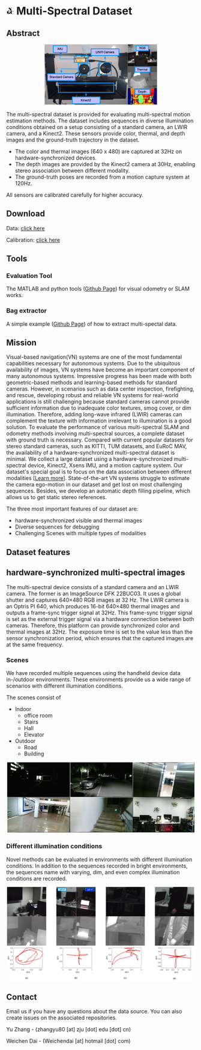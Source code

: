 # <img src="images/ngc.png" width="20" /> Multi-Spectral Dataset

## Abstract

<div align="center">
<img src="images/setup.png" width="300" />
</div>

The multi-spectral dataset is provided for evaluating multi-spectral motion estimation methods. The dataset includes sequences in diverse illumination conditions obtained on a setup consisting of a standard camera, an LWIR camera, and a Kinect2. These sensors provide color, thermal, and depth images and the ground-truth trajectory in the dataset. 

* The color and thermal images (640 x 480) are captured at 32Hz on hardware-synchronized devices.
* The depth images are provided by the Kinect2 camera at 30Hz, enabling stereo association between different modality.
* The ground-truth poses are recorded from a motion capture system at 120Hz. 

All sensors are calibrated carefully for higher accuracy.

## Download

Data: [click here](data.md)

Calibration: [click here](calibration.md)

## Tools

### Evaluation Tool

The MATLAB and python tools ([Github Page](https://github.com/weichnn/Evaluation_Tools)) for visual odometry or SLAM works.

### Bag extractor

A simple example ([Github Page](https://github.com/weichnn/bag_extractor)) of how to extract multi-spectal data.


## Mission

Visual-based navigation(VN) systems are one of the most fundamental capabilities necessary for autonomous systems. Due to the ubiquitous availability of images, VN systems have become an important component of many autonomous systems. Impressive progress has been made with both geometric-based methods and learning-based methods for standard cameras. However,  in scenarios such as data center inspection, firefighting, and rescue, developing robust and reliable VN systems for real-world applications is still challenging because standard cameras cannot provide sufficient information due to inadequate color textures, smog cover, or dim illumination. Therefore, adding long-wave infrared (LWIR) cameras can complement the texture with information irrelevant to illumination is a good solution. To evaluate the performance of various multi-spectral SLAM and odometry methods involving multi-spectral sources, a complete dataset with ground truth is necessary.
Compared with current popular datasets for stereo standard cameras, such as KITTI, TUM datasets, and EuRoC MAV, the availability of a hardware-synchronized multi-spectral dataset is minimal.
We collect a large dataset using a hardware-synchronized multi-spectral device, Kinect2, Xsens IMU, and a motion capture system. Our dataset's special goal is to focus on the data association between different modalities [[Learn more](ms.md)]. State-of-the-art VN systems struggle to estimate the camera ego-motion in our dataset and get lost on most challenging sequences. Besides, we develop an automatic depth filling pipeline, which allows us to get static stereo references.

The three most important features of our dataset are:

* hardware-synchronized visible and thermal images
* Diverse sequences for debugging
* Challenging Scenes with multiple types of modalities

## Dataset features

## hardware-synchronized multi-spectral images

The multi-spectral device consists of a standard camera and an LWIR camera. The former is an ImageSource DFK 22BUC03. It uses a global shutter and captures 640×480 RGB images at 32 Hz. The LWIR camera is an Optris PI 640, which produces 16-bit 640×480 thermal images and outputs a frame-sync trigger signal at 32Hz. This frame-sync trigger signal is set as the external trigger signal via a hardware connection between both cameras. Therefore, this platform can provide synchronized color and thermal images at 32Hz. The exposure time is set to the value less than the sensor synchronization period, which ensures that the captured images are at the same frequency.

### Scenes

We have recorded multiple sequences using the handheld device data in-/outdoor environments. These environments provide us a wide range of scenarios with different illumination conditions. 

The scenes consist of

* Indoor
    * office room
    * Stairs
    * Hall
    * Elevator
* Outdoor
    * Road
    * Building

<div align="center">
<img src="images/env.png" width="500" />
</div>

### Different illumination conditions

Novel methods can be evaluated in environments with different illumination conditions. In addition to the sequences recorded in bright environments, the sequences name with varying, dim, and even complex illumination conditions are recorded. 

<div align="center">
<img src="images/overview.png" width="500" />
</div>

<!-- ### Data process pipeline -->


## Contact

Email us if you have any questions about the data source. You can also create issues on the associated repositories.

Yu Zhang - (zhangyu80 [at] zju [dot] edu [dot] cn)

Weichen Dai - (Weichendai [at] hotmail [dot] com)


